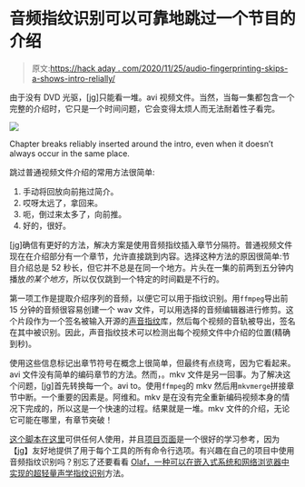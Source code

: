 # 音频指纹识别可以可靠地跳过一个节目的介绍

> 原文:[https://hack aday . com/2020/11/25/audio-fingerprinting-skips-a-shows-intro-relially/](https://hackaday.com/2020/11/25/audio-fingerprinting-skips-a-shows-intro-reliably/)

由于没有 DVD 光驱，[jg]只能看一堆。avi 视频文件。当然，当每一集都包含一个完整的介绍时，它只是一个时间问题，它会变得太烦人而无法耐着性子看完。

[![](../Images/edfdbb423a3f2e9004708568f7ba065b.png)](https://hackaday.com/wp-content/uploads/2020/11/Chapter-skip.png)

Chapter breaks reliably inserted around the intro, even when it doesn’t always occur in the same place.

跳过普通视频文件介绍的常用方法很简单:

1.  手动将回放向前拖过简介。
2.  哎呀太远了，拿回来。
3.  呃，倒过来太多了，向前推。
4.  好的，很好。

[jg]确信有更好的方法，解决方案是使用音频指纹插入章节分隔符。普通视频文件现在在介绍部分有一个章节，允许直接跳到内容。选择这种方法的原因很简单:节目介绍总是 52 秒长，但它并不总是在同一个地方。片头在一集的前两到五分钟内播放*的某个地方*，所以仅仅跳到一个特定的时间戳是不行的。

第一项工作是提取介绍序列的音频，以便它可以用于指纹识别。用`ffmpeg`导出前 15 分钟的音频很容易创建一个 wav 文件，可以用选择的音频编辑器进行修剪。这个片段作为一个签名被输入开源的[声音指纹](https://github.com/AddictedCS/soundfingerprinting)库，然后每个视频的音轨被导出，签名在其中被识别。因此，声音指纹技术可以检测出每个视频文件中介绍的位置(精确到秒)。

使用这些信息标记出章节符号在概念上很简单，但最终有点绕弯，因为它看起来。avi 文件没有简单的编码章节的方法。然而，。mkv 文件是另一回事。为了解决这个问题，[jg]首先转换每一个。avi to。使用`ffmpeg`的 mkv 然后用`mkvmerge`拼接章节中断。一个重要的因素是。阿维和。mkv 是在没有完全重新编码视频本身的情况下完成的，所以这是一个快速的过程。结果就是一堆。mkv 文件的介绍，无论它可能在哪里，有章节突破！

[这个脚本在这里](https://gist.github.com/jglim/0d8f8008b6d11258e56344020cf21364)可供任何人使用，并且[项目页面](http://jg.sn.sg/chapters/)是一个很好的学习参考，因为【jg】友好地提供了用于每个工具的所有命令行选项。有兴趣在自己的项目中使用音频指纹识别吗？别忘了还要看看 [Olaf，一种可以在嵌入式系统和网络浏览器中实现的超轻量声学指纹识别](https://hackaday.com/2020/08/30/olaf-lets-an-esp32-listen-to-the-music/)方法。